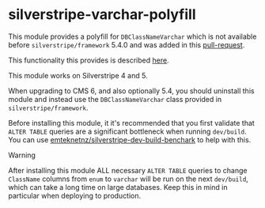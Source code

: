 # silverstripe-varchar-polyfill

This module provides a polyfill for `DBClassNameVarchar` which is not available before `silverstripe/framework` 5.4.0 and was added in this [pull-request](https://github.com/silverstripe/silverstripe-framework/pull/11359).

This functionality this provides is described [here](https://github.com/silverstripe/developer-docs/blob/5/en/02_Developer_Guides/08_Performance/06_ORM.md#changing-classname-column-from-enum-to-varchar-classname-varchar).

This module works on Silverstripe 4 and 5.

When upgrading to CMS 6, and also optionally 5.4, you should uninstall this module and instead use the `DBClassNameVarchar` class provided in `silverstripe/framework`.

Before installing this module, it it's recommended that you first validate that `ALTER TABLE` queries are a significant bottleneck when running `dev/build`. You can use [emteknetnz/silverstripe-dev-build-benchark](https://github.com/emteknetnz/silverstripe-dev-build-benchmark) to help with this.

> [!WARNING]
> After installing this module ALL necessary `ALTER TABLE` queries to change `ClassName` columns from `enum` to `varchar` will be run on the next `dev/build`, which can take a long time on large databases. Keep this in mind in particular when deploying to production.
